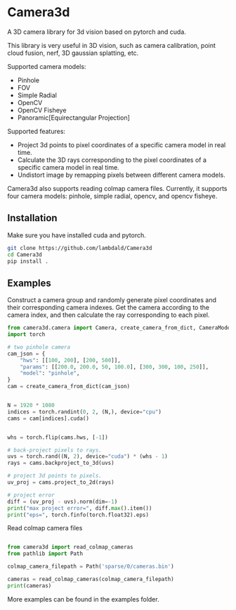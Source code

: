 # Camera3d
A 3D camera library for 3d vision based on pytorch and cuda.

This library is very useful in 3D vision, such as camera calibration, point cloud fusion, nerf, 3D gaussian splatting, etc.

Supported camera models:
* Pinhole
* FOV
* Simple Radial
* OpenCV
* OpenCV Fisheye
* Panoramic[Equirectangular Projection]

Supported features:
* Project 3d points to pixel coordinates of a specific camera model in real time.
* Calculate the 3D rays corresponding to the pixel coordinates of a specific camera model in real time.
* Undistort image by remapping pixels between different camera models.

Camera3d also supports reading colmap camera files. Currently, it supports four camera models: pinhole, simple radial, opencv, and opencv fisheye.

## Installation

Make sure you have installed cuda and pytorch.

```bash
git clone https://github.com/lambdald/Camera3d
cd Camera3d
pip install .
```

## Examples

Construct a camera group and randomly generate pixel coordinates and their corresponding camera indexes. Get the camera according to the camera index, and then calculate the ray corresponding to each pixel.

```python
from camera3d.camera import Camera, create_camera_from_dict, CameraModel
import torch

# two pinhole camera
cam_json = {
    "hws": [[100, 200], [200, 500]],
    "params": [[200.0, 200.0, 50, 100.0], [300, 300, 100, 250]],
    "model": "pinhole",
}
cam = create_camera_from_dict(cam_json)


N = 1920 * 1080
indices = torch.randint(0, 2, (N,), device="cpu")
cams = cam[indices].cuda()


whs = torch.flip(cams.hws, [-1])

# back-project pixels to rays.
uvs = torch.rand((N, 2), device="cuda") * (whs - 1)
rays = cams.backproject_to_3d(uvs)

# project 3d points to pixels.
uv_proj = cams.project_to_2d(rays)

# project error
diff = (uv_proj - uvs).norm(dim=-1)
print("max project error=", diff.max().item())
print("eps=", torch.finfo(torch.float32).eps)

```

Read colmap camera files
```python

from camera3d import read_colmap_cameras
from pathlib import Path

colmap_camera_filepath = Path('sparse/0/cameras.bin')

cameras = read_colmap_cameras(colmap_camera_filepath)
print(cameras)
```


More examples can be found in the examples folder.
